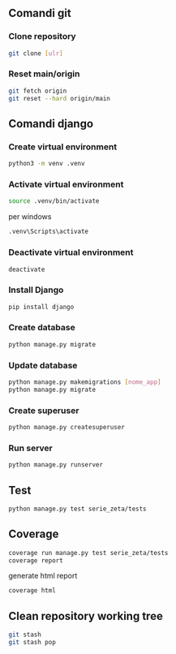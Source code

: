 ## Comandi git

### Clone repository
```bash
git clone [ulr]
```

### Reset main/origin
```bash
git fetch origin
git reset --hard origin/main
```

## Comandi django

### Create virtual environment
```bash
python3 -m venv .venv
```

### Activate virtual environment
```bash
source .venv/bin/activate
```
per windows
```bash
.venv\Scripts\activate
```

### Deactivate virtual environment
```bash
deactivate
```

### Install Django
```bash
pip install django
```

### Create database
```bash
python manage.py migrate
```

### Update database
```bash
python manage.py makemigrations [nome_app]
python manage.py migrate
```

### Create superuser
```bash
python manage.py createsuperuser
```

### Run server
```bash
python manage.py runserver
```

## Test
```bash
python manage.py test serie_zeta/tests
```

## Coverage
```bash
coverage run manage.py test serie_zeta/tests
coverage report
```
generate html report
```bash
coverage html
```

## Clean repository working tree
```bash
git stash
git stash pop
```


